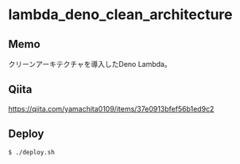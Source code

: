 # lambda_deno_clean_architecture

## Memo

クリーンアーキテクチャを導入したDeno Lambda。

## Qiita

https://qiita.com/yamachita0109/items/37e0913bfef56b1ed9c2

## Deploy

```
$ ./deploy.sh
```
